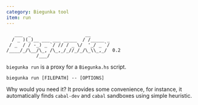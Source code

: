 ```yaml
---
category: Biegunka tool
item: run
---
```


```shell
   ___  _                    __
  / _ )(_)__ ___ ___ _____  / /_____ _
 / _  / / -_) _ `/ // / _ \/  '_/ _ `/
/____/_/\__/\_, /\_,_/_//_/_/\_\\_,_/  0.2
           /___/
```

`biegunka run` is a proxy for a `Biegunka.hs` script.

```
biegunka run [FILEPATH] -- [OPTIONS]
```

Why would you need it? It provides some convenience, for instance, it automatically finds `cabal-dev`
and `cabal` sandboxes using simple heuristic.
